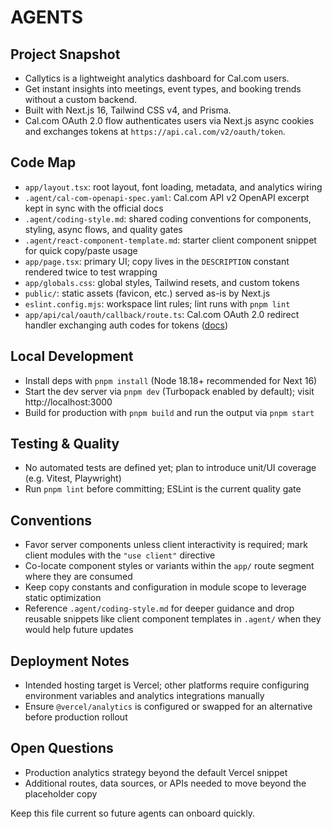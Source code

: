 # AGENTS

## Project Snapshot
- Callytics is a lightweight analytics dashboard for Cal.com users.
- Get instant insights into meetings, event types, and booking trends without a custom backend.
- Built with Next.js 16, Tailwind CSS v4, and Prisma.
- Cal.com OAuth 2.0 flow authenticates users via Next.js async cookies and exchanges tokens at `https://api.cal.com/v2/oauth/token`.

## Code Map
- `app/layout.tsx`: root layout, font loading, metadata, and analytics wiring
- `.agent/cal-com-openapi-spec.yaml`: Cal.com API v2 OpenAPI excerpt kept in sync with the official docs
- `.agent/coding-style.md`: shared coding conventions for components, styling, async flows, and quality gates
- `.agent/react-component-template.md`: starter client component snippet for quick copy/paste usage
- `app/page.tsx`: primary UI; copy lives in the `DESCRIPTION` constant rendered twice to test wrapping
- `app/globals.css`: global styles, Tailwind resets, and custom tokens
- `public/`: static assets (favicon, etc.) served as-is by Next.js
- `eslint.config.mjs`: workspace lint rules; lint runs with `pnpm lint`
- `app/api/cal/oauth/callback/route.ts`: Cal.com OAuth 2.0 redirect handler exchanging auth codes for tokens ([docs](https://cal.com/docs/api-reference/v2/oauth-clients/))

## Local Development
- Install deps with `pnpm install` (Node 18.18+ recommended for Next 16)
- Start the dev server via `pnpm dev` (Turbopack enabled by default); visit http://localhost:3000
- Build for production with `pnpm build` and run the output via `pnpm start`

## Testing & Quality
- No automated tests are defined yet; plan to introduce unit/UI coverage (e.g. Vitest, Playwright)
- Run `pnpm lint` before committing; ESLint is the current quality gate

## Conventions
- Favor server components unless client interactivity is required; mark client modules with the `"use client"` directive
- Co-locate component styles or variants within the `app/` route segment where they are consumed
- Keep copy constants and configuration in module scope to leverage static optimization
- Reference `.agent/coding-style.md` for deeper guidance and drop reusable snippets like client component templates in `.agent/` when they would help future updates

## Deployment Notes
- Intended hosting target is Vercel; other platforms require configuring environment variables and analytics integrations manually
- Ensure `@vercel/analytics` is configured or swapped for an alternative before production rollout

## Open Questions
- Production analytics strategy beyond the default Vercel snippet
- Additional routes, data sources, or APIs needed to move beyond the placeholder copy

Keep this file current so future agents can onboard quickly.
